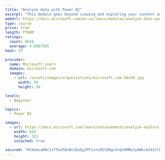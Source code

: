 ```yaml
---
title: "Analyze data with Power BI"
excerpt: "This module goes beyond viewing and exploring your content and explains how to interact with it by working with reports and dashboards to uncover and share new business insights."
webUrl: https://docs.microsoft.com/en-us/learn/modules/analyze-data-power-bi/
type: course
price: Free
length: PT60M
ratings:
  count: 6616
  average: 4.6967955
heat: 57

provider:
  name: Microsoft Learn
  domain: microsoft.com
  images:
    - url: /assets/images/organizations/microsoft.com-50x50.jpg
      width: 50
      height: 50

levels:
  - Beginner

topics:
  - Power BI

images:
  - url: https://docs.microsoft.com/learn/achievements/analyze-explore-data-power-bi-social.png
    width: 643
    height: 321
    isCached: true

secured: "KYXemcaRNcIxTTmvPQnBn28aEgJPF1u+LRElORgc9+QnOMMeJy4Wkck542vlP3vcK3PqHXWMjn4KMHWSJ4anxiPE64lgLnpMQhupGQByqSgNWOL7FPGCb5RMC5VUsELh18EfrXPwIIsKGyqcHsKK2FrCVAK1kWXAYh8mHak+u2r29MRUZbotCYdcCpgT4iCA95TeFVGqudGXtRAV88nBVAIizyQQ45tv8s5r8mYe4daqsB7f70VmsNOqmwHj/JcndgzlV8A3iJEIUNbPOWXzicbWYdwsu5MtZdVAn8EMxPAXjH2WU9IIJfAwZM02NcsKR9mPLjy6l7vXhyKaTE+cyQHe5TXLI+2f2A+JZzo/+X2fglPBlKp1X+SLW/qsY3WuooWdlruVplHQAT3IvDd4WMbZ+m4ruPxKQkpfhjXeEhY=;Yug5bbqybVtGksJJjXLmeA=="
---
```


